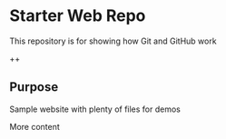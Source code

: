 # Starter Web Repo

This repository is for showing how Git and GitHub work

++

## Purpose

Sample website with plenty of files for demos

More content